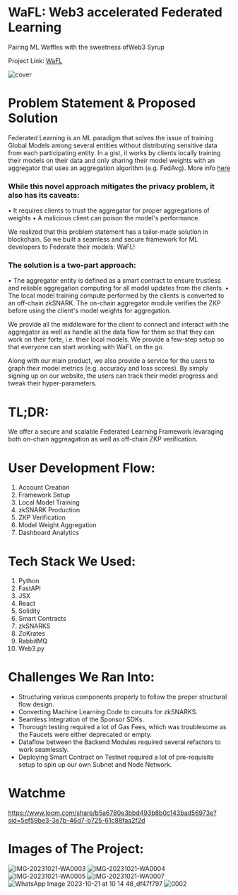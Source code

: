 # WaFL: Web3 accelerated Federated Learning
Pairing ML Waffles with the sweetness ofWeb3 Syrup

Project Link: [WaFL](http://wafl-551f6d.spheron.app)


![cover](https://github.com/blackphin/WaFL/assets/44195921/78c5fd64-8282-4f87-bc7b-5c5b0a4c0e35)

# Problem Statement & Proposed Solution
Federated Learning is an ML paradigm that solves the issue of training Global Models among several entities without distributing sensitive data from each participating entity. In a gist, it works by clients locally training their models on their data and only sharing their model weights with an aggregator that uses an aggregation algorithm (e.g. FedAvg).
More info [here](https://medium.com/encora-technology-practices/an-introduction-to-federated-learning-a3e9faf8ec4d)

### While this novel approach mitigates the privacy problem, it also has its caveats:
• It requires clients to trust the aggregator for proper aggregations of weights
• A malicious client can poison the model's performance.

We realized that this problem statement has a tailor-made solution in blockchain. So we built a seamless and secure framework for ML developers to Federate their models: WaFL!

### The solution is a two-part approach:
• The aggregator entity is defined as a smart contract to ensure trustless and reliable aggregation computing for all model updates from the clients.
• The local model training compute performed by the clients is converted to an off-chain zkSNARK. The on-chain aggregator module verifies the ZKP before using the client's model weights for aggregation.

We provide all the middleware for the client to connect and interact with the aggregator as well as handle all the data flow for them so that they can work on their forte, i.e. their local models.
We provide a few-step setup so that everyone can start working with WaFL on the go.

Along with our main product, we also provide a service for the users to graph their model metrics (e.g. accuracy and loss scores). By simply signing up on our website, the users can track their model progress and tweak their hyper-parameters.

# TL;DR:
We offer a secure and scalable Federated Learning Framework levaraging both on-chain aggreagation as well as off-chain ZKP verification.


# User Development Flow:
1. Account Creation
2. Framework Setup
3. Local Model Training
4. zkSNARK Production
6. ZKP Verification
7. Model Weight Aggregation
8. Dashboard Analytics

# Tech Stack We Used:
1. Python
2. FastAPl
3. JSX
4. React
5. Solidity
6. Smart Contracts
7. zkSNARKS
8. ZoKrates
9. RabbitMQ
10. Web3.py 

# Challenges We Ran Into:
- Structuring various components properly to follow the proper structural flow design.
- Converting Machine Learning Code to circuits for zkSNARKS.
- Seamless Integration of the Sponsor SDKs.
- Thorough testing required a lot of Gas Fees, which was troublesome as the Faucets were either deprecated or empty.
- Dataflow between the Backend Modules required several refactors to work seamlessly.
- Deploying Smart Contract on Testnet required a lot of pre-requisite setup to spin up our own Subnet and Node Network.

# Watchme
https://www.loom.com/share/b5a6780e3bbd493b8b0c143bad56973e?sid=5ef59be3-3e7b-46d7-b725-61c88faa2f2d

# Images of The Project:
![IMG-20231021-WA0003](https://github.com/blackphin/WaFL/assets/44195921/e56c8c89-e8f8-4328-9501-57d2c425e68d)
![IMG-20231021-WA0004](https://github.com/blackphin/WaFL/assets/44195921/cb435758-f92c-4436-b562-e38c34d2083b)
![IMG-20231021-WA0005](https://github.com/blackphin/WaFL/assets/44195921/2e854d12-5741-4fb7-840a-edf7f5aa02b4)
![IMG-20231021-WA0007](https://github.com/blackphin/WaFL/assets/44195921/b4f8a0ea-98f8-426e-b636-81b8c29b26c8)
![WhatsApp Image 2023-10-21 at 10 14 48_df47f797](https://github.com/blackphin/WaFL/assets/44195921/d8fdd43f-b92f-4c82-9332-70515b26a9fd)
![0002](https://user-images.githubusercontent.com/44195921/205472961-011c1d24-3830-4cb5-8277-f9d89ff4f0c7.gif)
